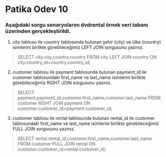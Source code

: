 # Patika Odev 10

### Aşağıdaki sorgu senaryolarını dvdrental örnek veri tabanı üzerinden gerçekleştirildi.

1. city tablosu ile country tablosunda bulunan şehir (city) ve ülke (country) isimlerini birlikte görebileceğimiz LEFT JOIN sorgusunu yazınız.
> SELECT city.city,country.country FROM city
LEFT JOIN country ON city.country_id=country.country_id;

2. customer tablosu ile payment tablosunda bulunan payment_id ile customer tablosundaki first_name ve last_name isimlerini birlikte görebileceğimiz RIGHT JOIN sorgusunu yazınız.
> SELECT payment.payment_id,customer.first_name,customer.last_name FROM customer
RIGHT JOIN payment ON customer.customer_id=payment.customer_id;

3. customer tablosu ile rental tablosunda bulunan rental_id ile customer tablosundaki first_name ve last_name isimlerini birlikte görebileceğimiz FULL JOIN sorgusunu yazınız. 
> SELECT rental.rental_id,customer.first_name,customer.last_name FROM customer
FULL JOIN rental ON customer.customer_id=rental.customer_id;